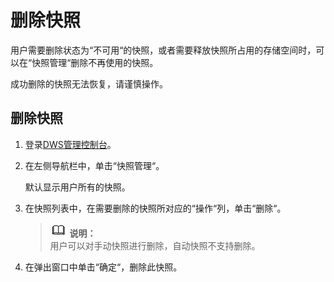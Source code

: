 # 删除快照<a name="dws_01_0030"></a>

用户需要删除状态为“不可用“的快照，或者需要释放快照所占用的存储空间时，可以在“快照管理“删除不再使用的快照。

成功删除的快照无法恢复，请谨慎操作。

## 删除快照<a name="section13594386114220"></a>

1.  登录[DWS管理控制台](https://console.huaweicloud.com/dws)。
2.  在左侧导航栏中，单击“快照管理“。

    默认显示用户所有的快照。

3.  在快照列表中，在需要删除的快照所对应的“操作“列，单击“删除“。

    >![](public_sys-resources/icon-note.gif) **说明：**   
    >用户可以对手动快照进行删除，自动快照不支持删除。  

4.  在弹出窗口中单击“确定“，删除此快照。

